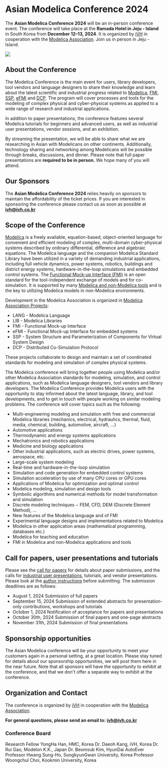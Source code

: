 # Asian Modelica Conference 2024

The **Asian Modelica Conference 2024** will be an in-person conference event. The conference will take place at the **Ramada Hotel in Jeju - Island** in South Korea from **December 12–13, 2024**. It is organized by [iVH](http://www.ivh.co.kr/) in cooperation with the [Modelica Association](https://modelica.org/association/). Join us in person in Jeju - Island.

![](Ramada.jpg)

## About the Conference

The Modelica Conference is the main event for users, library developers, tool vendors and language designers to share their knowledge and learn about the latest scientific and industrial progress related to [Modelica](/), [FMI](https://fmi-standard.org/), [SSP](https://ssp-standard.org/), [eFMI](http://efmi-standard.org/) and [DCP](https://dcp-standard.org/).
The program will cover processes and tools for the modeling of complex physical and cyber-physical systems as applied to a wide range of research and industrial applications.

In addition to paper presentations, the conference features several Modelica tutorials for beginners and advanced users, as well as industrial user presentations, vendor sessions, and an exhibition.  

By streaming the presentation, we will be able to share what we are researching in Asian with Modelicans on other continents. Additionally, technology sharing and networking among Modelicans will be possible through breaks, discussions, and dinner. Please note that full paper presentations are **required to be in person.**
We hope many of you will attend.


<!-- We are looking forward to seeing you in Dallas. As a first for a Modelica conference, we are planning to organize a **Modelica-oriented job fair** at the in-person event in Dallas that gives a unique opportunity for employers, students about to graduate, and Modelica practitioners to get to know each other. More details will be forthcoming at this site as the conference date comes closer.   -->

## Our Sponsors

The **Asian Modelica Conference 2024** relies heavily on sponsors to maintain the affordability of the ticket prices. If you are interested in sponsoring the conference please contact us as soon as possible at **[ivh@ivh.co.kr](mailto:ivh@ivh.co.kr)** 

<!-- Please visit our [Sponsor page](https://2022.american.conference.modelica.org/Sponsors.html), and also take the time to check out the sponsor exhibition at the conference. -->

## Scope of the Conference

[Modelica](/) is a freely available, equation-based, object-oriented language for convenient and efficient modeling of complex, multi-domain cyber-physical systems described by ordinary differential, difference and algebraic equations. The Modelica language and the companion Modelica Standard Library have been utilized in a variety of demanding industrial applications, including full vehicle dynamics, power systems, robotics, buildings and district energy systems, hardware-in-the-loop simulations and embedded control systems. The [Functional Mock-up Interface (FMI)](https://www.fmi-standard.org/) is an open standard for the tool-independent exchange of models and for co-simulation. It is supported by many [Modelica and non-Modelica tools](/tools/) and is the key to utilizing Modelica models in non-Modelica environments.

Development in the Modelica Association is organized in [Modelica Association Projects](/association/#modelica-association-projects):

- LANG - Modelica Language
- LIB - Modelica Libraries
- FMI - Functional Mock-up Interface
- eFMI - Functional Mock-up Interface for embedded systems
- SSP - System Structure and Parameterization of Components for Virtual System Design
- DCP - Distributed Co-Simulation Protocol

These projects collaborate to design and maintain a set of coordinated standards for modeling and simulation of complex physical systems.

The Modelica conference will bring together people using Modelica and/or other Modelica Association standards for modeling, simulation, and control applications, such as Modelica language designers, tool vendors and library developers. The Modelica Conference provides Modelica users with the opportunity to stay informed about the latest language, library, and tool developments, and to get in touch with people working on similar modeling problems. The conference will cover topics such as the following:
- Multi-engineering modeling and simulation with free and commercial Modelica libraries (mechanics, electrical, hydraulics, thermal, fluid, media, chemical, building, automotive, aircraft, ...)
- Automotive applications
- Thermodynamic and energy systems applications
- Mechatronics and robotics applications
- Medicine and biology applications
- Other industrial applications, such as electric drives, power systems, aerospace, etc.
- Large-scale system modeling
- Real-time and hardware-in-the-loop simulation
- Simulation and code generation for embedded control systems
- Simulation acceleration by use of many CPU cores or GPU cores
- Applications of Modelica for optimization and optimal control
- Modelica modeling, simulation and design tools
- Symbolic algorithms and numerical methods for model transformation and simulation
- Discrete modeling techniques − FEM, CFD, DEM (Discrete Element Method), ...
- New features of the Modelica language and of FMI
- Experimental language designs and implementations related to Modelica
- Modelica in other application areas (mathematical programming, databases etc.)
- Modelica for teaching and education
- FMI in Modelica and non-Modelica applications and tools

## Call for papers, user presentations and tutorials

Please see the [call for papers](call2024) for details about paper submissions, and the calls for [industrial user presentations](call2024), tutorials, and vendor presentations. Please look at the [author instructions](authors) before submitting. The submission deadlines are as follows:  

- August 1, 2024 Submission of full papers
-	September 15, 2024 Submission of extended abstracts for presentation-only contributions, workshops and tutorials
-	October 1, 2024 Notification of acceptance for papers and presentations
-	October 30th, 2024 Submission of final papers and one-page abstracts
-	November 31th, 2024 Submission of final presentations


## Sponsorship opportunities

The Asian Modelica conference will be your opportunity to meet your customers again in a personal setting, at a great location. Please stay tuned for details about our sponsorship opportunities, we will post them here in the near future. Note that all sponsors will have the opportunity to exhibit at the conference, and that we don't offer a separate way to exhibit at the conference.  

## Organization and Contact

The conference is organized by [iVH](http://www.ivh.co.kr/) in cooperation with the [Modelica Association](https://modelica.org/association/).

**For general questions, please send an email to:** **[ivh@ivh.co.kr](mailto:ivh@ivh.co.kr)** 

### Conference Board

Research Fellow YongHa Han, HMC, Korea
Dr. Daeoh Kang, iVH, Korea
Dr. Rui Gao, Modelon K.K., Japan
Dr. Beomsub Kim, HyunDai AutoEver
Professor Hwang Sung-Ho, SungkyunGwan University, Korea
Professor Woongchul Choi, Kookmin University, Korea
